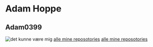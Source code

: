 # Adam Hoppe
## Adam0399
![det kunne være mig](https://user-images.githubusercontent.com/113335316/215455016-f6f9dff8-9e08-434a-92d5-26aeb422d9dd.png)
[alle mine reposotories](https://github.com/Adam0399?tab=repositories)
[alle mine reposotories](https://github.com/Adam0399?tab=repositories)
